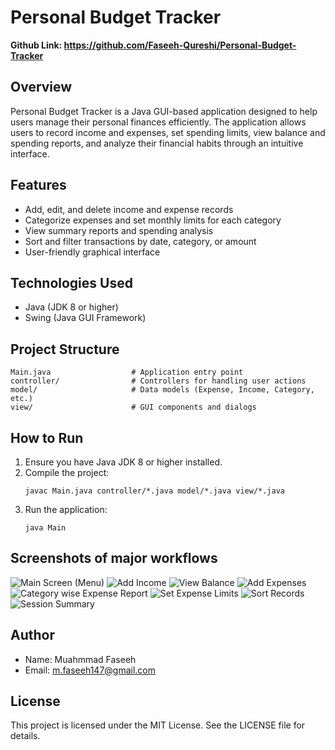 # Personal Budget Tracker

   **Github Link: https://github.com/Faseeh-Qureshi/Personal-Budget-Tracker**
   
## Overview
Personal Budget Tracker is a Java GUI-based application designed to help users manage their personal finances efficiently. The application allows users to record income and expenses, set spending limits, view balance and spending reports, and analyze their financial habits through an intuitive interface.

## Features
- Add, edit, and delete income and expense records
- Categorize expenses and set monthly limits for each category
- View summary reports and spending analysis
- Sort and filter transactions by date, category, or amount
- User-friendly graphical interface

## Technologies Used
- Java (JDK 8 or higher)
- Swing (Java GUI Framework)

## Project Structure
```
Main.java                  # Application entry point
controller/                # Controllers for handling user actions
model/                     # Data models (Expense, Income, Category, etc.)
view/                      # GUI components and dialogs
```

## How to Run
1. Ensure you have Java JDK 8 or higher installed.
2. Compile the project:
   ```
   javac Main.java controller/*.java model/*.java view/*.java
   ```
3. Run the application:
   ```
   java Main
   ```

## Screenshots of major workflows

![Main Screen (Menu)](image.png)
![Add Income](image-1.png)
![View Balance](image-2.png)
![Add Expenses](image-3.png)
![Category wise Expense Report](image-4.png)
![Set Expense Limits](image-5.png)
![Sort Records](image-6.png)
![Session Summary](image-7.png)

## Author
- Name: Muahmmad Faseeh
- Email: m.faseeh147@gmail.com

## License
This project is licensed under the MIT License. See the LICENSE file for details.
